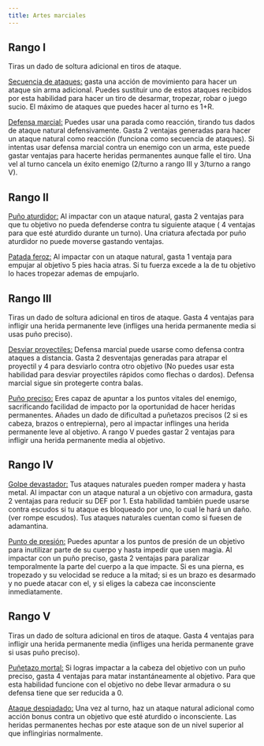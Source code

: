 ```yaml
---
title: Artes marciales
---
```


## Rango I

Tiras un dado de soltura adicional en tiros de ataque. 

<u>Secuencia de ataques:</u> gasta una acción de movimiento para hacer un ataque sin arma adicional. Puedes sustituir uno de estos ataques recibidos por esta habilidad para hacer un tiro de desarmar, tropezar, robar o juego sucio. El máximo de ataques que puedes hacer al turno es 1+R.

<u>Defensa marcial:</u> Puedes usar una parada como reacción, tirando tus dados de ataque natural defensivamente. Gasta 2 ventajas generadas para hacer un ataque natural como reacción (funciona como secuencia de ataques). Si intentas usar defensa marcial contra un enemigo con un arma, este puede gastar ventajas para hacerte heridas permanentes aunque falle el tiro. Una vel al turno cancela un éxito enemigo (2/turno a rango III y 3/turno a rango V).

## Rango II

<u>Puño aturdidor:</u> Al impactar con un ataque natural, gasta 2 ventajas para que tu objetivo no pueda defenderse contra tu siguiente ataque ( 4 ventajas para que esté aturdido durante un turno). Una criatura afectada por puño aturdidor no puede moverse gastando ventajas.

<u>Patada feroz:</u> Al impactar con un ataque natural, gasta 1 ventaja para empujar al objetivo 5 pies hacia atras. Si tu fuerza  excede a la de tu objetivo lo haces tropezar ademas de empujarlo.

## Rango III

Tiras un dado de soltura adicional en tiros de ataque. Gasta 4 ventajas para infligir una herida permanente leve (infliges una herida permanente media si usas puño preciso).

<u>Desviar proyectiles:</u> Defensa marcial puede usarse como defensa contra ataques a distancia. Gasta 2 desventajas generadas para atrapar el proyectil y 4 para desviarlo contra otro objetivo (No puedes usar esta habilidad para desviar proyectiles rápidos como flechas o dardos). Defensa marcial sigue sin protegerte contra balas.

<u>Puño preciso:</u> Eres capaz de apuntar a los puntos vitales del enemigo, sacrificando facilidad de impacto por la oportunidad de hacer heridas permanentes. Añades un dado de dificultad a puñetazos precisos (2 si es cabeza, brazos o entrepierna), pero al impactar inflinges una herida permanente leve al objetivo. A rango V puedes gastar 2 ventajas para infligir una herida permanente media al objetivo.

## Rango IV 

<u>Golpe devastador:</u> Tus ataques naturales pueden romper madera y hasta metal. Al impactar con un ataque natural a un objetivo con armadura, gasta 2 ventajas para reducir su DEF por 1. Esta habilidad también puede usarse contra escudos si tu ataque es bloqueado por uno, lo cual le hará un daño. (ver rompe escudos). Tus ataques naturales cuentan como si fuesen de adamantina.

<u>Punto de presión:</u> Puedes apuntar a los puntos de presión de un objetivo para inutilizar parte de su cuerpo y hasta impedir que usen magia. Al impactar con un puño preciso, gasta 2 ventajas para paralizar temporalmente la parte del cuerpo a la que impacte. Si es una pierna, es tropezado y su velocidad se reduce a la mitad; si es un brazo es desarmado y no puede atacar con el, y si eliges la cabeza cae inconsciente inmediatamente.

## Rango V 

Tiras un dado de soltura adicional en tiros de ataque. Gasta 4 ventajas para infligir una herida permanente media (infliges una herida permanente grave si usas puño preciso).

<u>Puñetazo mortal:</u> Si logras impactar a la cabeza del objetivo con un puño preciso, gasta 4 ventajas para matar instantáneamente al objetivo. Para que esta habilidad funcione con el objetivo no debe llevar armadura o su defensa tiene que ser reducida a 0.

<u>Ataque despiadado:</u> Una vez al turno, haz un ataque natural adicional como acción bonus contra un objetivo que esté aturdido o inconsciente. Las heridas permanentes hechas por este ataque son de un nivel superior al que inflingirias normalmente.

